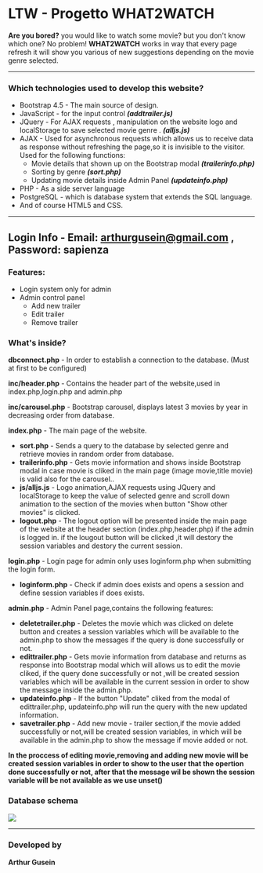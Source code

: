 # LTW - Progetto WHAT2WATCH
**Are you bored?** you would like to watch some movie? but you don't know which one?
No problem!
**WHAT2WATCH** works in way that every page refresh it will show you various of new suggestions depending on the movie genre selected.

------------
### Which technologies used to develop this website?
- Bootstrap 4.5 - The main source of design.
- JavaScript - for the input control ***(addtrailer.js)***
- JQuery - For AJAX requests , manipulation on the website logo and localStorage to save selected movie genre . ***(alljs.js)***
- AJAX - Used for asynchronous requests which allows us to receive data as response without refreshing the page,so it is invisible to the visitor.
Used for the following functions: 
	- Movie details that shown up on the Bootstrap modal ***(trailerinfo.php)***
	- Sorting by genre ***(sort.php)***
	- Updating movie details inside Admin Panel ***(updateinfo.php)***
- PHP - As a side server language
- PostgreSQL - which is database system that extends the SQL language.
- And of course HTML5 and CSS.

-------------------------------------------------------------------
**Login Info** - Email: arthurgusein@gmail.com , Password: sapienza
-------------------------------------------------------------------

### Features:
- Login system only for admin
- Admin control panel
	- Add new trailer
	- Edit trailer
	- Remove trailer

### What's inside?

**dbconnect.php** - In order to establish a connection to the database. (Must at first to be configured)

**inc/header.php** - Contains the header part of the website,used in index.php,login.php and admin.php 

**inc/carousel.php** - Bootstrap carousel, displays latest 3 movies by year in decreasing order from database.



**index.php** - The main page of the website.
- **sort.php** - Sends a query to the database by selected genre and retrieve movies in random order from database.
- **trailerinfo.php** - Gets movie information and shows inside Bootstrap modal in case movie is cliked in the main page (image movie,title movie) is valid also for the carousel..
- **js/alljs.js** - Logo animation,AJAX requests using JQuery and localStorage to keep the value of selected genre and scroll down animation to the section of the movies when button "Show other movies" is clicked.
- **logout.php** - The logout option will be presented inside the main page of the website at the header section (index.php,header.php) if the admin is logged in.
if the lougout button will be clicked ,it will destory the session variables and destory the current session.

**login.php** - Login page for admin only uses loginform.php when submitting the login form.
- **loginform.php** - Check if admin does exists and opens a session and define session variables if does exists.

**admin.php** - Admin Panel page,contains the following features:

- **deletetrailer.php** - Deletes the movie which was clicked on delete button and creates a session variables which will be available to the admin.php to show the messages if the query is done successfully or not.
- **edittrailer.php** - Gets movie information from database and returns as response into Bootstrap modal which will allows us to edit the movie cliked, if the query done successfully or not ,will be created session variables which will be available in the current session in order to show the message inside the admin.php.
- **updateinfo.php** - If the button "Update" cliked from the modal of edittrailer.php, updateinfo.php will run the query with the new updated information.
- **savetrailer.php** - Add new movie - trailer section,if the movie added successfully or not,will be created session variables, in which will be available in the admin.php to show the message if movie added or not.

**In the proccess of editing movie,removing and adding new movie will be created session variables in order to show to the user that the opertion done successfully or not, after that the message wil be shown the session variable will be not available as we use unset()**


### Database schema
![](https://i.ibb.co/2KS203F/database.png)

------------
### Developed by
**Arthur Gusein**

